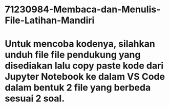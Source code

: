 # 71230984-Membaca-dan-Menulis-File-Latihan-Mandiri
# Untuk mencoba kodenya, silahkan unduh file file pendukung yang disediakan lalu copy paste kode dari Jupyter Notebook ke dalam VS Code dalam bentuk 2 file yang berbeda sesuai 2 soal.

